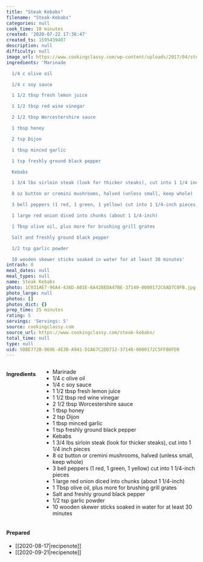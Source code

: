 ```yaml
---
title: "Steak Kebabs"
filename: "Steak-Kebabs"
categories: null
cook_time: 10 minutes
created: '2020-07-22 17:36:47'
created_ts: 1595439407
description: null
difficulty: null
image_url: https://www.cookingclassy.com/wp-content/uploads/2017/04/steak-kebabs-17-427x640.jpg
ingredients: 'Marinade

  1/4 c olive oil

  1/4 c soy sauce

  1 1/2 tbsp fresh lemon juice

  1 1/2 tbsp red wine vinegar

  2 1/2 tbsp Worcestershire sauce

  1 tbsp honey

  2 tsp Dijon

  1 tbsp minced garlic

  1 tsp freshly ground black pepper

  Kebabs

  1 3/4 lbs sirloin steak (look for thicker steaks), cut into 1 1/4 inch pieces

  8 oz button or cremini mushrooms, halved (unless small, keep whole)

  3 bell peppers (1 red, 1 green, 1 yellow) cut into 1 1/4-inch pieces

  1 large red onion diced into chunks (about 1 1/4-inch)

  1 Tbsp olive oil, plus more for brushing grill grates

  Salt and freshly ground black pepper

  1/2 tsp garlic powder

  10 wooden skewer sticks soaked in water for at least 30 minutes'
intrash: 0
meal_dates: null
meal_types: null
name: Steak Kebabs
photo: 1C031AE7-96A4-436D-A01E-6A428EDA47BE-37140-0000172C6AD7C0FB.jpg
photo_large: null
photos: []
photos_dict: {}
prep_time: 25 minutes
rating: 5
servings: 'Servings: 5'
source: cookingclassy.com
source_url: https://www.cookingclassy.com/steak-kebabs/
total_time: null
type: null
uid: 5DBE772B-969E-4E3B-A941-D1A67C2DD712-37140-0000172C5FF86FD8
---
```

<div class="large-8 medium-7 columns" id="writeup">	</div><!-- #writeup -->
</div><!-- #row-one -->
<div class="row" id="row-two">	<div class="medium-4 small-5 columns"><h4 id="ingredients">Ingredients</h4><div class="box box-ingredients content"><ul>
<li>Marinade</li>
<li>1/4 c olive oil</li>
<li>1/4 c soy sauce</li>
<li>1 1/2 tbsp fresh lemon juice</li>
<li>1 1/2 tbsp red wine vinegar</li>
<li>2 1/2 tbsp Worcestershire sauce</li>
<li>1 tbsp honey</li>
<li>2 tsp Dijon</li>
<li>1 tbsp minced garlic</li>
<li>1 tsp freshly ground black pepper</li>
<li>Kebabs</li>
<li>1 3/4 lbs sirloin steak (look for thicker steaks), cut into 1 1/4 inch pieces</li>
<li>8 oz button or cremini mushrooms, halved (unless small, keep whole)</li>
<li>3 bell peppers (1 red, 1 green, 1 yellow) cut into 1 1/4-inch pieces</li>
<li>1 large red onion diced into chunks (about 1 1/4-inch)</li>
<li>1 Tbsp olive oil, plus more for brushing grill grates</li>
<li>Salt and freshly ground black pepper</li>
<li>1/2 tsp garlic powder</li>
<li>10 wooden skewer sticks soaked in water for at least 30 minutes</li>
</ul>
</div>	</div>	<div class="medium-6 small-7 columns">	</div>	<div class="medium-2 columns" id="photo-sidebar">		<div class="" id="meals"><h4>Prepared</h4><ul>
<li>[[2020-08-17|recipenote]]</li>
<li>[[2020-09-21|recipenote]]</li>
</ul>
		</div>